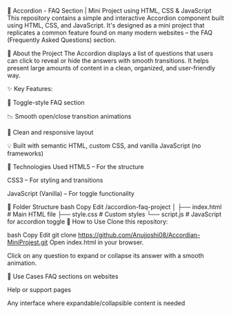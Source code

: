 
🎯 Accordion - FAQ Section | Mini Project using HTML, CSS & JavaScript
This repository contains a simple and interactive Accordion component built using HTML, CSS, and JavaScript. It's designed as a mini project that replicates a common feature found on many modern websites – the FAQ (Frequently Asked Questions) section.

🧩 About the Project
The Accordion displays a list of questions that users can click to reveal or hide the answers with smooth transitions. It helps present large amounts of content in a clean, organized, and user-friendly way.

✨ Key Features:

📌 Toggle-style FAQ section

📉 Smooth open/close transition animations

🧼 Clean and responsive layout

💡 Built with semantic HTML, custom CSS, and vanilla JavaScript (no frameworks)

🔧 Technologies Used
HTML5 – For the structure

CSS3 – For styling and transitions

JavaScript (Vanilla) – For toggle functionality

📂 Folder Structure
bash
Copy
Edit
/accordion-faq-project
│
├── index.html        # Main HTML file
├── style.css         # Custom styles
└── script.js         # JavaScript for accordion toggle
🚀 How to Use
Clone this repository:

bash
Copy
Edit
git clone https://github.com/Anujjoshi08/Accordian-MiniProjest.git
Open index.html in your browser.

Click on any question to expand or collapse its answer with a smooth animation.

🎯 Use Cases
FAQ sections on websites

Help or support pages

Any interface where expandable/collapsible content is needed

